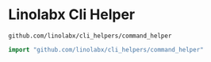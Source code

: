 # Linolabx Cli Helper

`github.com/linolabx/cli_helpers/command_helper`

```go
import "github.com/linolabx/cli_helpers/command_helper"
```

